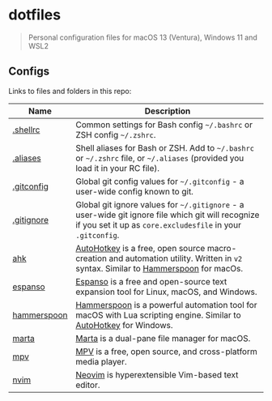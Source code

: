 # dotfiles

> Personal configuration files for macOS 13 (Ventura), Windows 11 and WSL2

## Configs

Links to files and folders in this repo:

| Name                             | Description                                                                                                                                                                                       |
| -------------------------------- | ------------------------------------------------------------------------------------------------------------------------------------------------------------------------------------------------- |
| [.shellrc](/terminal/.shellrc)   | Common settings for Bash config `~/.bashrc` or ZSH config `~/.zshrc`.                                                                                                                             |
| [.aliases](/terminal/.aliases)   | Shell aliases for Bash or ZSH. Add to `~/.bashrc` or `~/.zshrc` file, or `~/.aliases` (provided you load it in your RC file).                                                                     |
| [.gitconfig](/.gitconfig)        | Global git config values for `~/.gitconfig` - a user-wide config known to git.                                                                                                                    |
| [.gitignore](/.gitignore_global) | Global git ignore values for `~/.gitignore` - a user-wide git ignore file which git will recognize if you set it up as `core.excludesfile` in your `.gitconfig`.                                  |
| [ahk](/ahk)                      | [AutoHotkey](https://www.autohotkey.com/) is a free, open source macro-creation and automation utility. Written in `v2` syntax. Similar to [Hammerspoon](https://www.hammerspoon.org/) for macOs. |
| [espanso](/espanso)              | [Espanso](https://espanso.org/) is a free and open-source text expansion tool for Linux, macOS, and Windows.                                                                                      |
| [hammerspoon](/hammerspoon)      | [Hammerspoon](https://www.hammerspoon.org/) is a powerful automation tool for macOS with Lua scripting engine. Similar to [AutoHotkey](https://www.autohotkey.com/) for Windows.                  |
| [marta](/marta)                  | [Marta](https://marta.sh) is a dual-pane file manager for macOS.                                                                                                                                  |
| [mpv](/mpv)                      | [MPV](https://mpv.io/) is a free, open source, and cross-platform media player.                                                                                                                   |
| [nvim](/nvim)                    | [Neovim](https://neovim.io/) is hyperextensible Vim-based text editor.                                                                                                                            |
